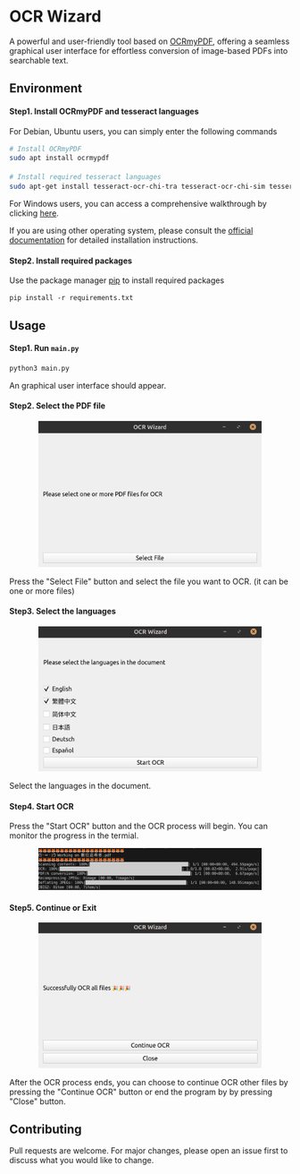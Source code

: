 # OCR Wizard

A powerful and user-friendly tool based on [OCRmyPDF](https://github.com/ocrmypdf/OCRmyPDF), offering a seamless graphical user interface for effortless conversion of image-based PDFs into searchable  text.

## Environment 
#### Step1. Install OCRmyPDF and tesseract languages

For Debian, Ubuntu users, you can simply enter the following commands
```bash
# Install OCRmyPDF
sudo apt install ocrmypdf

# Install required tesseract languages
sudo apt-get install tesseract-ocr-chi-tra tesseract-ocr-chi-sim tesseract-ocr-jpn tesseract-ocr-deu tesseract-ocr-spa 
```

For Windows users, you can access a comprehensive walkthrough by clicking [here](./WindowsEnv.md).

If you are using other operating system, please consult the [official documentation](https://ocrmypdf.readthedocs.io/en/latest/installation.html) for detailed installation instructions.


#### Step2. Install required packages
Use the package manager [pip](https://pip.pypa.io/en/stable/) to install required packages
```bash!
pip install -r requirements.txt
```

## Usage
#### Step1. Run `main.py`
```bash
python3 main.py
```
An graphical user interface should appear. 


#### Step2. Select the PDF file 
<p align="center">
    <img src="images/fileselection.png" alt="GUI" width="400">
</p>

Press the "Select File" button and select the file you want to OCR. (it can be one or more files)

#### Step3. Select the languages
<p align="center">
    <img src="images/langselection.png" alt="GUI" width="400">
</p>
Select the languages in the document.

#### Step4. Start OCR
Press the "Start OCR" button and the OCR process will begin. You can monitor the progress in the termial.
<p align="center">
    <img src="images/termial.png" alt="GUI" width="400">
</p>

#### Step5. Continue or Exit 
<p align="center">
    <img src="images/endingwin.png" alt="GUI" width="400">
</p>
After the OCR process ends, you can choose to continue OCR other files by pressing the "Continue OCR" button or end the program by by pressing "Close" button. 

## Contributing

Pull requests are welcome. For major changes, please open an issue first to discuss what you would like to change.
